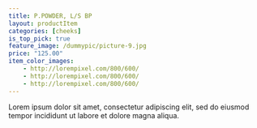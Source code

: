 ```yaml
---
title: P.POWDER, L/S BP
layout: productItem
categories: [cheeks]
is_top_pick: true
feature_image: /dummypic/picture-9.jpg
price: "125.00"
item_color_images:
    - http://lorempixel.com/800/600/
    - http://lorempixel.com/800/600/
    - http://lorempixel.com/800/600/
---
```


Lorem ipsum dolor sit amet, consectetur adipiscing elit, sed do eiusmod tempor incididunt ut labore et dolore magna aliqua.
